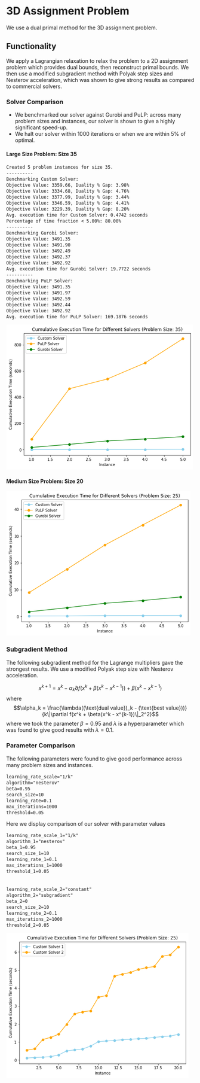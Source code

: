 # 3D Assignment Problem

We use a dual primal method for the 3D assignment problem.

## Functionality

 We apply a Lagrangian relaxation to relax the problem to a 2D assignment problem which provides dual bounds, then reconstruct primal bounds. We then use a modified subgradient method with Polyak step sizes and Nesterov acceleration, which was shown to give strong results as compared to commercial solvers.  


### Solver Comparison

- We benchmarked our solver against Gurobi and PuLP: across many problem sizes and instances, our solver is shown to give a highly significant speed-up. 
- We halt our solver within 1000 iterations or when we are within 5% of optimal. 

#### Large Size Problem: Size 35
```
Created 5 problem instances for size 35.
----------
Benchmarking Custom Solver:
Objective Value: 3359.66, Duality % Gap: 3.98%
Objective Value: 3334.68, Duality % Gap: 4.76%
Objective Value: 3377.99, Duality % Gap: 3.44%
Objective Value: 3346.59, Duality % Gap: 4.41%
Objective Value: 3229.39, Duality % Gap: 8.20%
Avg. execution time for Custom Solver: 0.4742 seconds
Percentage of time fraction < 5.00%: 80.00%
----------
Benchmarking Gurobi Solver:
Objective Value: 3491.35
Objective Value: 3491.90
Objective Value: 3492.49
Objective Value: 3492.37
Objective Value: 3492.92
Avg. execution time for Gurobi Solver: 19.7722 seconds
----------
Benchmarking PuLP Solver:
Objective Value: 3491.35
Objective Value: 3491.97
Objective Value: 3492.59
Objective Value: 3492.44
Objective Value: 3492.92
Avg. execution time for PuLP Solver: 169.1876 seconds
```
![Comparison Image Large](35.png)

#### Medium Size Problem: Size 20

![Comparison Image](output_11_1.png)


### Subgradient Method
The following subgradient method for the Lagrange multipliers gave the strongest results.
We use a modified Polyak step size with Nesterov acceleration.

$$x^{k+1} = x^k - \alpha_k \partial f(x^k + \beta(x^k - x^{k-1})) + \beta(x^k - x^{k-1})
$$
where $$\alpha_k = \frac{\lambda((\text{dual value})_k - (\text{best value}))}{k\|\partial f(x^k + \beta(x^k - x^{k-1})\|_2^2}$$
where we took the parameter $\beta = 0.95$
and $\lambda$ is a hyperparameter which was found to give good results with $\lambda = 0.1$.
### Parameter Comparison

The following parameters were found to give good performance across many problem sizes and instances.

```
learning_rate_scale="1/k"
algorithm="nesterov"
beta=0.95
search_size=10
learning_rate=0.1
max_iterations=1000
threshold=0.05
```
Here we display comparison of our solver with parameter values

```
learning_rate_scale_1="1/k"
algorithm_1="nesterov"
beta_1=0.95
search_size_1=10
learning_rate_1=0.1
max_iterations_1=1000
threshold_1=0.05


learning_rate_scale_2="constant"
algorithm_2="subgradient"
beta_2=0
search_size_2=10
learning_rate_2=0.1
max_iterations_2=1000
threshold_2=0.05
```
![Parameter Image](compare_25.png)
